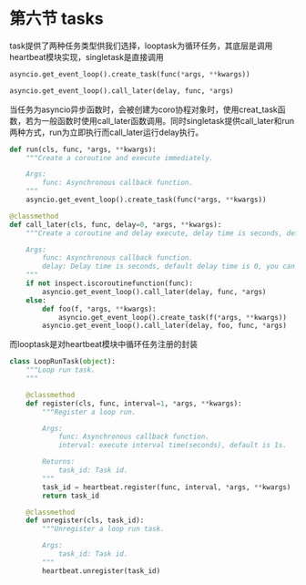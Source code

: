 # 第六节 tasks

task提供了两种任务类型供我们选择，looptask为循环任务，其底层是调用heartbeat模块实现，singletask是直接调用
```python
asyncio.get_event_loop().create_task(func(*args, **kwargs))
```
```python
asyncio.get_event_loop().call_later(delay, func, *args)
```

当任务为asyncio异步函数时，会被创建为coro协程对象时，使用creat_task函数，若为一般函数时使用call_later函数调用。同时singletask提供call_later和run两种方式，run为立即执行而call_later运行delay执行。

```python
def run(cls, func, *args, **kwargs):
    """Create a coroutine and execute immediately.

    Args:
        func: Asynchronous callback function.
    """
    asyncio.get_event_loop().create_task(func(*args, **kwargs))

@classmethod
def call_later(cls, func, delay=0, *args, **kwargs):
    """Create a coroutine and delay execute, delay time is seconds, default delay time is 0s.

    Args:
        func: Asynchronous callback function.
        delay: Delay time is seconds, default delay time is 0, you can assign a float e.g. 0.5, 2.3, 5.1 ...
    """
    if not inspect.iscoroutinefunction(func):
        asyncio.get_event_loop().call_later(delay, func, *args)
    else:
        def foo(f, *args, **kwargs):
            asyncio.get_event_loop().create_task(f(*args, **kwargs))
        asyncio.get_event_loop().call_later(delay, foo, func, *args)
```

而looptask是对heartbeat模块中循环任务注册的封装

```python
class LoopRunTask(object):
    """Loop run task.
    """

    @classmethod
    def register(cls, func, interval=1, *args, **kwargs):
        """Register a loop run.

        Args:
            func: Asynchronous callback function.
            interval: execute interval time(seconds), default is 1s.

        Returns:
            task_id: Task id.
        """
        task_id = heartbeat.register(func, interval, *args, **kwargs)
        return task_id

    @classmethod
    def unregister(cls, task_id):
        """Unregister a loop run task.

        Args:
            task_id: Task id.
        """
        heartbeat.unregister(task_id)
```
